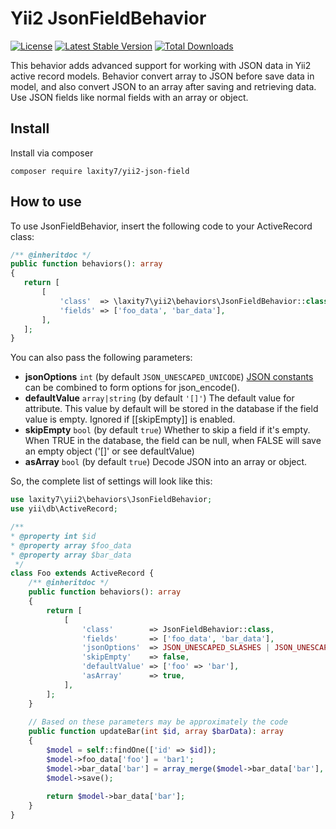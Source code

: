 # Yii2 JsonFieldBehavior

[![License](https://img.shields.io/github/license/laxity7/yii2-json-field.svg)](https://github.com/laxity7/yii2-json-field/blob/master/LICENSE)
[![Latest Stable Version](https://img.shields.io/packagist/v/laxity7/yii2-json-field.svg)](https://packagist.org/packages/laxity7/yii2-json-field)
[![Total Downloads](https://img.shields.io/packagist/dt/laxity7/yii2-json-field.svg)](https://packagist.org/packages/laxity7/yii2-json-field)

This behavior adds advanced support for working with JSON data in Yii2 active record models.
Behavior convert array to JSON before save data in model, and also convert JSON to an array after saving and retrieving data.
Use JSON fields like normal fields with an array or object.

## Install

Install via composer 

```shell
composer require laxity7/yii2-json-field
```

## How to use

To use JsonFieldBehavior, insert the following code to your ActiveRecord class:

```php
/** @inheritdoc */
public function behaviors(): array
{
   return [
       [
           'class'  => \laxity7\yii2\behaviors\JsonFieldBehavior::class,
           'fields' => ['foo_data', 'bar_data'],
       ],
   ];
}
```

You can also pass the following parameters:
- **jsonOptions** `int` (by default `JSON_UNESCAPED_UNICODE`) [JSON constants](http://php.net/manual/en/json.constants.php) can be 
combined to form options for json_encode().
- **defaultValue** `array|string` (by default `'[]'`) The default value for attribute. 
This value by default will be stored in the database if the field value is empty. Ignored if [[skipEmpty]] is enabled.
- **skipEmpty** `bool` (by default `true`) Whether to skip a field if it's empty.
When TRUE in the database, the field can be null, when FALSE will save an empty object ('[]' or see defaultValue)
- **asArray** `bool` (by default `true`) Decode JSON into an array or object.

So, the complete list of settings will look like this:

```php
use laxity7\yii2\behaviors\JsonFieldBehavior;
use yii\db\ActiveRecord;

/**
* @property int $id
* @property array $foo_data
* @property array $bar_data
 */
class Foo extends ActiveRecord {
    /** @inheritdoc */
    public function behaviors(): array
    {
        return [
            [
                'class'        => JsonFieldBehavior::class,
                'fields'       => ['foo_data', 'bar_data'],
                'jsonOptions'  => JSON_UNESCAPED_SLASHES | JSON_UNESCAPED_UNICODE,
                'skipEmpty'    => false,
                'defaultValue' => ['foo' => 'bar'],
                'asArray'      => true,
            ],
        ];
    }
    
    // Based on these parameters may be approximately the code
    public function updateBar(int $id, array $barData): array
    {
        $model = self::findOne(['id' => $id]);
        $model->foo_data['foo'] = 'bar1';
        $model->bar_data['bar'] = array_merge($model->bar_data['bar'], $barData);
        $model->save();
    
        return $model->bar_data['bar'];
    }
}
```
